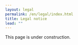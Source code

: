 ```yaml
---
layout: legal
permalink: /en/legal/index.html
title: Legal notice
lead: ""
---
```

This page is under construction.